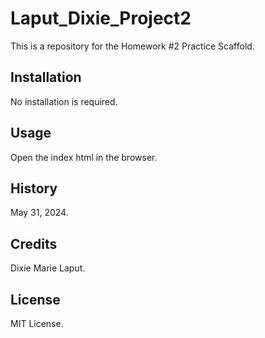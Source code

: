 # Laput_Dixie_Project2
This is a repository for the Homework #2 Practice Scaffold.

## Installation
No installation is required.

## Usage
Open the index html in the browser. 

## History

May 31, 2024.

## Credits

Dixie Marie Laput.

## License

MIT License.

